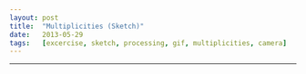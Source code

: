 ```yaml
---
layout:	post
title:	"Multiplicities (Sketch)"
date:	2013-05-29
tags:	[excercise, sketch, processing, gif, multiplicities, camera]
---
```




---
